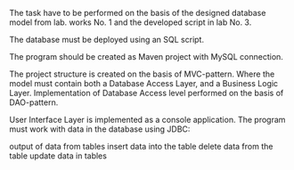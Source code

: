 The task have to be performed on the basis of the designed database model from lab. works No. 1 and the developed script in lab No. 3.

The database must be deployed using an SQL script.

The program should be created as Maven project with MySQL connection.

The project structure is created on the basis of MVC-pattern. Where the model must contain both a Database Access Layer, and a Business Logic Layer. Implementation of Database Access level performed on the basis of DAO-pattern.

User Interface Layer is implemented as a console application. The program must work with data in the database using JDBC:

output of data from tables
insert data into the table
delete data from the table
update data in tables
